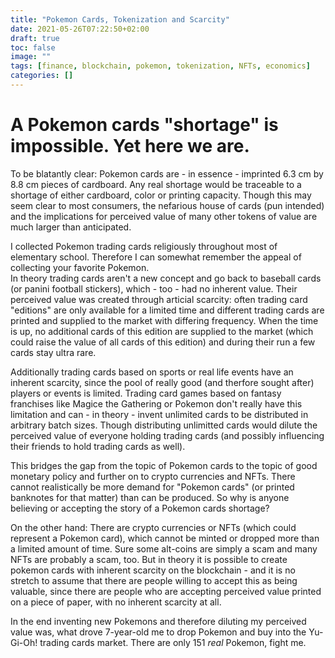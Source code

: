 ```yaml
---
title: "Pokemon Cards, Tokenization and Scarcity"
date: 2021-05-26T07:22:50+02:00
draft: true
toc: false
image: ""
tags: [finance, blockchain, pokemon, tokenization, NFTs, economics]
categories: []
---
```


# A Pokemon cards "shortage" is impossible. Yet here we are.
<!--more-->
To be blatantly clear: Pokemon cards are - in essence - imprinted 6.3 cm by 8.8 cm pieces of cardboard. Any real shortage would be traceable to a shortage of either cardboard, color or printing capacity. Though this may seem clear to most consumers, the nefarious house of cards (pun intended) and the implications for perceived value of many other tokens of value are much larger than anticipated.

I collected Pokemon trading cards religiously throughout most of elementary school. Therefore I can somewhat remember the appeal of collecting your favorite Pokemon.<br />
In theory trading cards aren't a new concept and go back to baseball cards (or panini football stickers), which - too - had no inherent value. Their perceived value was created through articial scarcity: often trading card "editions" are only available for a limited time and different trading cards are printed and supplied to the market with differing frequency. When the time is up, no additional cards of this edition are supplied to the market (which could raise the value of all cards of this edition) and during their run a few cards stay ultra rare.

Additionally trading cards based on sports or real life events have an inherent scarcity, since the pool of really good (and therfore sought after) players or events is limited. Trading card games based on fantasy franchises like Magice the Gathering or Pokemon don't really have this limitation and can - in theory - invent unlimited cards to be distributed in arbitrary batch sizes. Though distributing unlimitted cards would dilute the perceived value of everyone holding trading cards (and possibly influencing their friends to hold trading cards as well).

This bridges the gap from the topic of Pokemon cards to the topic of good monetary policy and further on to crypto currencies and NFTs. There cannot realistically be more demand for "Pokemon cards" (or printed banknotes for that matter) than can be produced. So why is anyone believing or accepting the story of a Pokemon cards shortage?

On the other hand: There are crypto currencies or NFTs (which could represent a Pokemon card), which cannot be minted or dropped more than a limited amount of time. Sure some alt-coins are simply a scam and many NFTs are probably a scam, too. But in theory it is possible to create pokemon cards with inherent scarcity on the blockchain - and it is no stretch to assume that there are people willing to accept this as being valuable, since there are people who are accepting perceived value printed on a piece of paper, with no inherent scarcity at all.

In the end inventing new Pokemons and therefore diluting my perceived value was, what drove 7-year-old me to drop Pokemon and buy into the Yu-Gi-Oh! trading cards market. There are only 151 *real* Pokemon, fight me.
